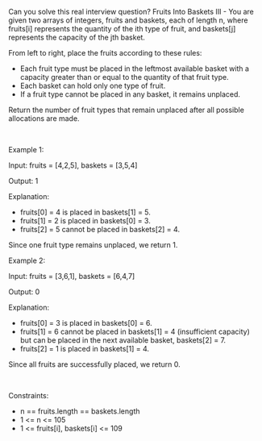 Can you solve this real interview question? Fruits Into Baskets III - You are given two arrays of integers, fruits and baskets, each of length n, where fruits[i] represents the quantity of the ith type of fruit, and baskets[j] represents the capacity of the jth basket.

From left to right, place the fruits according to these rules:

 * Each fruit type must be placed in the leftmost available basket with a capacity greater than or equal to the quantity of that fruit type.
 * Each basket can hold only one type of fruit.
 * If a fruit type cannot be placed in any basket, it remains unplaced.

Return the number of fruit types that remain unplaced after all possible allocations are made.

 

Example 1:

Input: fruits = [4,2,5], baskets = [3,5,4]

Output: 1

Explanation:

 * fruits[0] = 4 is placed in baskets[1] = 5.
 * fruits[1] = 2 is placed in baskets[0] = 3.
 * fruits[2] = 5 cannot be placed in baskets[2] = 4.

Since one fruit type remains unplaced, we return 1.

Example 2:

Input: fruits = [3,6,1], baskets = [6,4,7]

Output: 0

Explanation:

 * fruits[0] = 3 is placed in baskets[0] = 6.
 * fruits[1] = 6 cannot be placed in baskets[1] = 4 (insufficient capacity) but can be placed in the next available basket, baskets[2] = 7.
 * fruits[2] = 1 is placed in baskets[1] = 4.

Since all fruits are successfully placed, we return 0.

 

Constraints:

 * n == fruits.length == baskets.length
 * 1 <= n <= 105
 * 1 <= fruits[i], baskets[i] <= 109